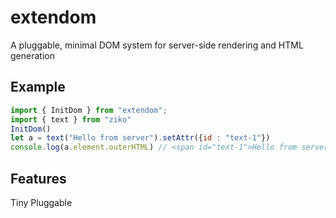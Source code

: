 # extendom
A pluggable, minimal DOM system for server-side rendering and HTML generation

## Example 

```js
import { InitDom } from "extendom";
import { text } from "ziko"
InitDom()
let a = text("Hello from server").setAttr({id : "text-1"})
console.log(a.element.outerHTML) // <span id="text-1">Hello from server</span>
```
## Features

Tiny 
Pluggable 
